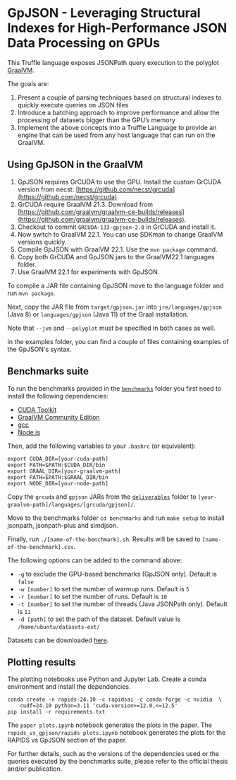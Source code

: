 # GpJSON - Leveraging Structural Indexes for High-Performance JSON Data Processing on GPUs
This Truffle language exposes JSONPath query execution to the polyglot [GraalVM](http://www.graalvm.org).

The goals are:
 1. Present a couple of parsing techniques based on structural indexes to quickly execute queries on JSON files
 2. Introduce a batching approach to improve performance and allow the processing of datasets bigger than the GPU’s memory
 3. Implement the above concepts into a Truffle Language to provide an engine that can be used from any host language that can run on the GraalVM.
 
## Using GpJSON in the GraalVM
1. GpJSON requires GrCUDA to use the GPU. Install the custom GrCUDA version from necst: [https://github.com/necst/grcuda](https://github.com/necst/grcuda).
2. GrCUDA require GraalVM 21.3. Download from [https://github.com/graalvm/graalvm-ce-builds/releases](https://github.com/graalvm/graalvm-ce-builds/releases).
3. Checkout to commit `GRCUDA-133-gpjson-2.0` in GrCUDA and install it.
4. Now switch to GraalVM 22.1. You can use SDKman to change GraalVM versions quickly.
5. Compile GpJSON with GraalVM 22.1. Use the `mvn package` command.
6. Copy both GrCUDA and GpJSON jars to the GraalVM22.1 languages folder.
7. Use GraalVM 22.1 for experiments with GpJSON.


To compile a JAR file containing GpJSON move to the language folder and run ```mvn package```.

Next, copy the JAR file from ```target/gpjson.jar``` into `jre/languages/gpjson` (Java 8) or `languages/gpjson` (Java 11) of the Graal installation. 

Note that `--jvm` and `--polyglot` must be specified in both cases as well.

In the examples folder, you can find a couple of files containing examples of the GpJSON's syntax.

## Benchmarks suite

To run the benchmarks provided in the [`benchmarks`](./benchmarks/) folder you first need to install the following dependencies:

- [CUDA Toolkit](https://developer.nvidia.com/cuda-downloads)
- [GraalVM Community Edition](https://github.com/graalvm/graalvm-ce-builds/releases)
- [gcc](https://gcc.gnu.org)
- [Node.js](https://nodejs.org/en)

Then, add the following variables to your `.bashrc` (or equivalent):

```
export CUDA_DIR=[your-cuda-path]
export PATH=$PATH:$CUDA_DIR/bin
export GRAAL_DIR=[your-graalvm-path]
export PATH=$PATH:$GRAAL_DIR/bin
export NODE_DIR=[your-node-path]
```

Copy the `grcuda` and `gpjson` JARs from the [`deliverables`](./deliverables/) folder to `[your-graalvm-path]/languages/[grcuda/gpjson]/`.

Move to the benchmarks folder `cd benchmarks` and run `make setup` to install jsonpath, jsonpath-plus and simdjson.

Finally, run `./[name-of-the-benchmark].sh`. Results will be saved to `[name-of-the-benchmark].csv`.

The following options can be added to the command above:

- `-g` to exclude the GPU-based benchmarks (GpJSON only). Default is `false`
- `-w [number]` to set the number of warmup runs. Default is `5`
- `-r [number]` to set the number of runs. Default is `10`
- `-t [number]` to set the number of threads (Java JSONPath only). Default is `11`
- `-d [path]` to set the path of the dataset. Default value is `/home/ubuntu/datasets-ext/`

Datasets can be downloaded [here](https://polimi365-my.sharepoint.com/:f:/g/personal/10604455_polimi_it/ElAPYQNeE1BLtcyR_BbFGS0BcaFPp2NiF1kGM1MtjFjmLA).

## Plotting results

The plotting notebooks use Python and Jupyter Lab. Create a conda environment and install the dependencies.
```
conda create -n rapids-24.10 -c rapidsai -c conda-forge -c nvidia  \
    cudf=24.10 python=3.11 'cuda-version>=12.0,<=12.5'
pip install -r requirements.txt
```

The `paper plots.ipynb` notebook generates the plots in the paper. The `rapids_vs_gpjson/rapids plots.ipynb` notebook generates the plots for the RAPIDS vs GpJSON section of the paper.

For further details, such as the versions of the dependencies used or the queries executed by the benchmarks suite, please refer to the official thesis and/or publication.
